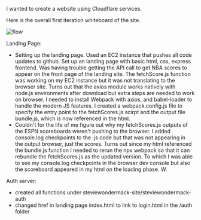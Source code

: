 I wanted to create a website using Cloudflare services.

Here is the overall first iteration whiteboard of the site.

![flow](https://github.com/user-attachments/assets/7e003c2c-48b3-49a4-abc8-974413e78c2f)

Landing Page:

- Setting up the landing page. Used an EC2 instance that pushes all code updates to github. Set up an landing page with basic html, css, express frontend. Was having trouble getting the API call to get NBA scores to appear on the front page of the landing site. The fetchScore.js function was working on my EC2 instance but it was not translating to the browser site. Turns out that the axios module works natively with node.js environments after download but extra steps are needed to work on browser. I needed to install Webpack with axios, and babel-loader to handle the modern JS features. I created a webpack.config.js file to specify the entry point fo the fetchScores.js scirpt and the output file bundle.js, which is now referenced in the html.
- Couldn't for the life of me figure out why my fetchScores.js outputs of the ESPN scoreboards weren't pushing to the browser. I added console.log checkpoints to the .js code but that was not appearing in the output browser, just the scores. Turns out since my html referenced the bundle.js function I needed to rerun the npx webpack so that it can rebundle the fetchScores.js as the updated version. To which I was able to see my console.log checkpoints in the browser dev console but also the scoreboard appeared in my html on the loading phase. W.

Auth server:
- created all functions under steviewondermack-site/steviewondermack-auth
- changed href in landing page index.html to link to login.html in the /auth folder
